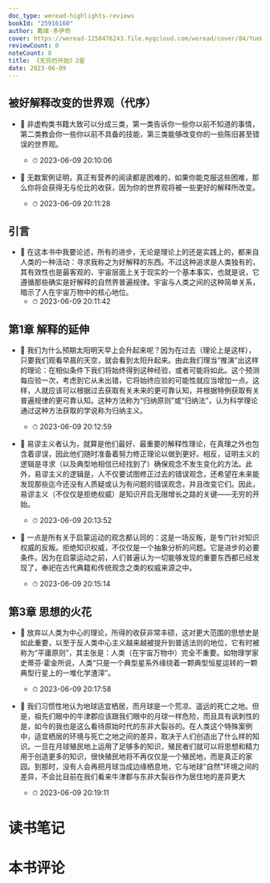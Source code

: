 ```yaml
---
doc_type: weread-highlights-reviews
bookId: "25916160"
author: 戴维·多伊奇
cover: https://weread-1258476243.file.myqcloud.com/weread/cover/84/YueWen_25916160/t7_YueWen_25916160.jpg
reviewCount: 0
noteCount: 8
title: 《无穷的开始》2星
date: 2023-06-09
---
```



## 被好解释改变的世界观（代序）


- 📌 非虚构类书籍大致可以分成三类，第一类告诉你一些你以前不知道的事情，第二类教会你一些你以前不具备的技能，第三类能够改变你的一些陈旧甚至错误的世界观。 
    - ⏱ 2023-06-09 20:10:06 

- 📌 无数案例证明，真正有营养的阅读都是困难的，如果你能克服这些困难，那么你将会获得无与伦比的收获，因为你的世界观将被一些更好的解释所改变。 
    - ⏱ 2023-06-09 20:11:28 
## 引言


- 📌 在这本书中我要论述，所有的进步，无论是理论上的还是实践上的，都来自人类的一种活动：寻求我称之为好解释的东西。不过这种追求是人类独有的，其有效性也是最客观的、宇宙层面上关于现实的一个基本事实，也就是说，它遵循那些确实是好解释的自然界普遍规律。宇宙与人类之间的这种简单关系，暗示了人在宇宙万物中的核心地位。 
    - ⏱ 2023-06-09 20:11:42 
## 第1章 解释的延伸


- 📌 我们为什么预期太阳明天早上会升起来呢？因为在过去（理论上是这样），只要我们观看早晨的天空，就会看到太阳升起来。由此我们理当“推演”出这样的理论：在相似条件下我们将始终得到这种经验，或者可能将如此。这个预测每应验一次，考虑到它从未出错，它将始终应验的可能性就应当增加一点。这样，人就应该可以根据过去获取有关未来的更可靠认知，并根据特例获取有关普遍规律的更可靠认知。这种方法称为“归纳原则”或“归纳法”，认为科学理论通过这种方法获取的学说称为归纳主义。 
    - ⏱ 2023-06-09 20:12:59 

- 📌 易谬主义者认为，就算是他们最好、最重要的解释性理论，在真理之外也包含着谬误，因此他们随时准备着努力修正理论以做到更好。相反，证明主义的逻辑是寻求（以及典型地相信已经找到了）确保观念不发生变化的方法。此外，易谬主义的逻辑是，人不仅要试图修正过去的错误观念，还希望在未来能发现那些迄今还没有人质疑或认为有问题的错误观念，并且改变它们。因此，易谬主义（不仅仅是拒绝权威）是知识开启无限增长之路的关键——无穷的开始。 
    - ⏱ 2023-06-09 20:13:52 

- 📌 一点是所有关于启蒙运动的观念都认同的：这是一场反叛，是专门针对知识权威的反叛。拒绝知识权威，不仅仅是一个抽象分析的问题。它是进步的必要条件。因为在启蒙运动之前，人们普遍认为一切能够发现的重要东西都已经发现了，奉祀在古代典籍和传统观念之类的权威来源之中。 
    - ⏱ 2023-06-09 20:15:14 
## 第3章 思想的火花


- 📌 放弃以人类为中心的理论，所得的收获非常丰硕，这对更大范围的思想史是如此重要，以至于反人类中心主义越来越被提升到普适法则的地位，它有时被称为“平庸原则”，其主张是：人类（在宇宙万物中）完全不重要。如物理学家史蒂芬·霍金所说，人类“只是一个典型星系外缘绕着一颗典型恒星运转的一颗典型行星上的一堆化学渣滓”。 
    - ⏱ 2023-06-09 20:17:58 

- 📌 我们习惯性地认为地球适宜栖居，而月球是一个荒凉、遥远的死亡之地。但是，祖先们眼中的牛津郡应该跟我们眼中的月球一样危险，而且具有讽刺性的是，如今的我也是这么看待原始时代的东非大裂谷的。在人类这个特殊案例中，适宜栖居的环境与死亡之地之间的差异，取决于人们创造出了什么样的知识。一旦在月球殖民地上运用了足够多的知识，殖民者们就可以将思想和精力用于创造更多的知识，很快殖民地将不再仅仅是一个殖民地，而是真正的家园。到那时，没有人会再把月球当成边缘栖息地，它与地球“自然”环境之间的差异，不会比目前在我们看来牛津郡与东非大裂谷作为居住地的差异更大 
    - ⏱ 2023-06-09 20:19:11 

# 读书笔记


# 本书评论
